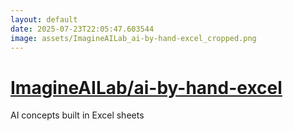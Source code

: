 ```yaml
---
layout: default
date: 2025-07-23T22:05:47.603544
image: assets/ImagineAILab_ai-by-hand-excel_cropped.png
---
```


# [ImagineAILab/ai-by-hand-excel](https://github.com/ImagineAILab/ai-by-hand-excel)

AI concepts built in Excel sheets
